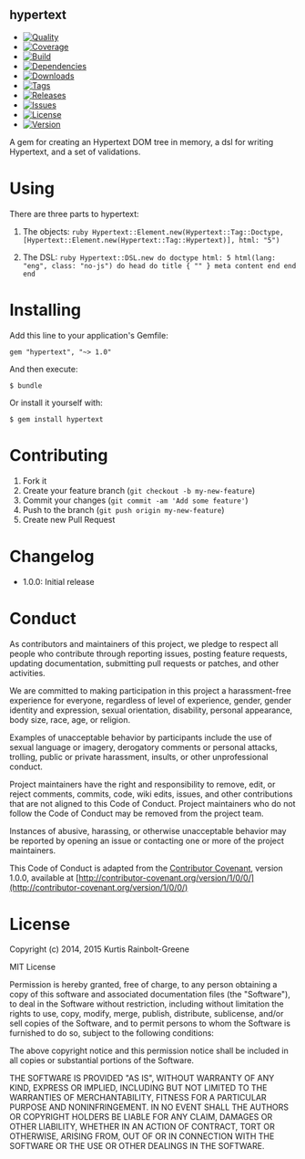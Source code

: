 hypertext
---------

  - [![Quality](http://img.shields.io/codeclimate/github/krainboltgreene/hypertext.gem.svg?style=flat-square)](https://codeclimate.com/github/krainboltgreene/hypertext.gem)
  - [![Coverage](http://img.shields.io/codeclimate/coverage/github/krainboltgreene/hypertext.gem.svg?style=flat-square)](https://codeclimate.com/github/krainboltgreene/hypertext.gem)
  - [![Build](http://img.shields.io/travis-ci/krainboltgreene/hypertext.gem.svg?style=flat-square)](https://travis-ci.org/krainboltgreene/hypertext.gem)
  - [![Dependencies](http://img.shields.io/gemnasium/krainboltgreene/hypertext.gem.svg?style=flat-square)](https://gemnasium.com/krainboltgreene/hypertext.gem)
  - [![Downloads](http://img.shields.io/gem/dtv/hypertext.svg?style=flat-square)](https://rubygems.org/gems/hypertext)
  - [![Tags](http://img.shields.io/github/tag/krainboltgreene/hypertext.gem.svg?style=flat-square)](http://github.com/krainboltgreene/hypertext.gem/tags)
  - [![Releases](http://img.shields.io/github/release/krainboltgreene/hypertext.gem.svg?style=flat-square)](http://github.com/krainboltgreene/hypertext.gem/releases)
  - [![Issues](http://img.shields.io/github/issues/krainboltgreene/hypertext.gem.svg?style=flat-square)](http://github.com/krainboltgreene/hypertext.gem/issues)
  - [![License](http://img.shields.io/badge/license-MIT-brightgreen.svg?style=flat-square)](http://opensource.org/licenses/MIT)
  - [![Version](http://img.shields.io/gem/v/hypertext.svg?style=flat-square)](https://rubygems.org/gems/hypertext)


A gem for creating an Hypertext DOM tree in memory, a dsl for writing Hypertext, and a set of validations.


Using
=====

There are three parts to hypertext:

  1. The objects:
    ``` ruby
    Hypertext::Element.new(Hypertext::Tag::Doctype, [Hypertext::Element.new(Hypertext::Tag::Hypertext)], html: "5")
    ```

  2. The DSL:
    ``` ruby
    Hypertext::DSL.new do
      doctype html: 5
      html(lang: "eng", class: "no-js") do
        head do
          title { "" }
          meta content
        end
      end
    end
    ```


Installing
==========

Add this line to your application's Gemfile:

    gem "hypertext", "~> 1.0"

And then execute:

    $ bundle

Or install it yourself with:

    $ gem install hypertext


Contributing
============

  1. Fork it
  2. Create your feature branch (`git checkout -b my-new-feature`)
  3. Commit your changes (`git commit -am 'Add some feature'`)
  4. Push to the branch (`git push origin my-new-feature`)
  5. Create new Pull Request


Changelog
=========

  - 1.0.0: Initial release


Conduct
=======

As contributors and maintainers of this project, we pledge to respect all people who contribute through reporting issues, posting feature requests, updating documentation, submitting pull requests or patches, and other activities.

We are committed to making participation in this project a harassment-free experience for everyone, regardless of level of experience, gender, gender identity and expression, sexual orientation, disability, personal appearance, body size, race, age, or religion.

Examples of unacceptable behavior by participants include the use of sexual language or imagery, derogatory comments or personal attacks, trolling, public or private harassment, insults, or other unprofessional conduct.

Project maintainers have the right and responsibility to remove, edit, or reject comments, commits, code, wiki edits, issues, and other contributions that are not aligned to this Code of Conduct. Project maintainers who do not follow the Code of Conduct may be removed from the project team.

Instances of abusive, harassing, or otherwise unacceptable behavior may be reported by opening an issue or contacting one or more of the project maintainers.

This Code of Conduct is adapted from the [Contributor Covenant](http:contributor-covenant.org), version 1.0.0, available at [http://contributor-covenant.org/version/1/0/0/](http://contributor-covenant.org/version/1/0/0/)


License
=======

Copyright (c) 2014, 2015 Kurtis Rainbolt-Greene

MIT License

Permission is hereby granted, free of charge, to any person obtaining
a copy of this software and associated documentation files (the
"Software"), to deal in the Software without restriction, including
without limitation the rights to use, copy, modify, merge, publish,
distribute, sublicense, and/or sell copies of the Software, and to
permit persons to whom the Software is furnished to do so, subject to
the following conditions:

The above copyright notice and this permission notice shall be
included in all copies or substantial portions of the Software.

THE SOFTWARE IS PROVIDED "AS IS", WITHOUT WARRANTY OF ANY KIND,
EXPRESS OR IMPLIED, INCLUDING BUT NOT LIMITED TO THE WARRANTIES OF
MERCHANTABILITY, FITNESS FOR A PARTICULAR PURPOSE AND
NONINFRINGEMENT. IN NO EVENT SHALL THE AUTHORS OR COPYRIGHT HOLDERS BE
LIABLE FOR ANY CLAIM, DAMAGES OR OTHER LIABILITY, WHETHER IN AN ACTION
OF CONTRACT, TORT OR OTHERWISE, ARISING FROM, OUT OF OR IN CONNECTION
WITH THE SOFTWARE OR THE USE OR OTHER DEALINGS IN THE SOFTWARE.
